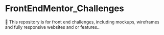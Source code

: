 # FrontEndMentor_Challenges
🎨 This repository is for front end challenges, including mockups, wireframes and fully responsive websites and or features.. 
